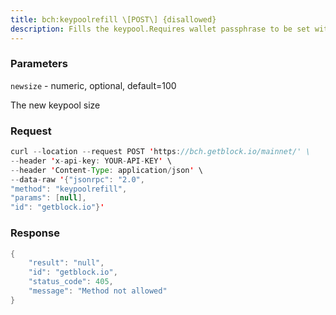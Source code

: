 ```yaml
---
title: bch:keypoolrefill \[POST\] {disallowed}
description: Fills the keypool.Requires wallet passphrase to be set with walletpassphrase call ifwallet is encrypted.
---
```


### Parameters


`newsize` - numeric, optional, default=100

The new keypool size

### Request

``` java
curl --location --request POST 'https://bch.getblock.io/mainnet/' \ 
--header 'x-api-key: YOUR-API-KEY' \ 
--header 'Content-Type: application/json' \ 
--data-raw '{"jsonrpc": "2.0",
"method": "keypoolrefill",
"params": [null],
"id": "getblock.io"}'
```

###  Response

``` java
{
    "result": "null",
    "id": "getblock.io",
    "status_code": 405,
    "message": "Method not allowed"
}
```

